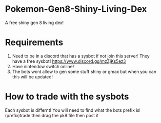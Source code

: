 # Pokemon-Gen8-Shiny-Living-Dex
A free shiny gen 8 living dex!
# Requirements
1) Need to be in a discord that has a sysbot if not join this server! They have a free sysbot! https://www.discord.gg/mzZjKs5ez3
2) Have nintendow switch online!
3) The bots wont allow to gen some stuff shiny or gmax but when you can this will be updated!
# How to trade with the sysbots
Each sysbot is differnt! You will need to find what the bots prefix is!
(prefix)trade then drag the pk8 file then post it
